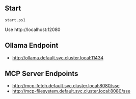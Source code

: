 ## Start
```
start.ps1
```
Use http://localhost:12080

## Ollama Endpoint
- http://ollama.default.svc.cluster.local:11434

## MCP Server Endpoints
- http://mcp-fetch.default.svc.cluster.local:8080/sse
- http://mcp-filesystem.default.svc.cluster.local:8080/sse